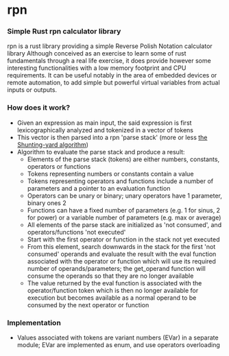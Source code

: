 # rpn
### Simple Rust rpn calculator library
rpn is a rust library providing a simple Reverse Polish Notation calculator library
Although conceived as an exercise to learn some of rust fundamentals through a real life exercise, it does provide however some interesting functionalities with a low memory footprint and CPU requirements. It can be useful notably in the area of embedded devices or remote automation, to add simple but powerful virtual variables from actual inputs or outputs.

### How does it work?
- Given an expression as main input, the said expression is first lexicographically analyzed and tokenized in a vector of tokens
- This vector is then parsed into a rpn 'parse stack' (more or less [the Shunting-yard algorithm](https://en.wikipedia.org/wiki/Shunting-yard_algorithm))
- Algorithm to evaluate the parse stack and produce a result:
  - Elements of the parse stack (tokens) are either numbers, constants, operators or functions
  - Tokens representing numbers or constants contain a value
  - Tokens representing operators and functions include a number of parameters and a pointer to an evaluation function
  - Operators can be unary or binary; unary operators have 1 parameter, binary ones 2
  - Functions can have a fixed number of parameters (e.g. 1 for sinus, 2 for power) or a variable number of parameters (e.g. max or average)
  - All elements of the parse stack are initialized as 'not consumed', and operators/functions 'not executed'
  - Start with the first operator or function in the stack not yet executed
  - From this element, search downwards in the stack for the first 'not consumed' operands and evaluate the result with the eval function associated with the operator or function which will use its required number of operands/parameters; the get_operand function will consume the operands so that they are no longer available
  - The value returned by the eval function is associated with the operator/function token which is then no longer available for execution but becomes available as a normal operand to be consumed by the next operator or function

### Implementation
- Values associated with tokens are variant numbers (EVar) in a separate module; EVar are implemented as enum, and use operators overloading



